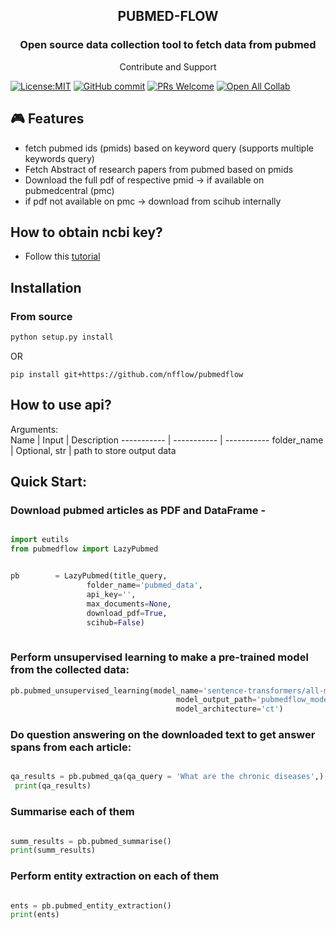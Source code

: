 <h2 align="center">PUBMED-FLOW </h2>
<h3 align="center"> Open source data collection tool to fetch data from pubmed</h3>
<p align="center"> Contribute and Support </p>


[![License:MIT](https://img.shields.io/badge/License-MIT-yellow.svg)](https://opensource.org/licenses/MIT)
[![GitHub commit](https://img.shields.io/github/last-commit/nfflow/pubmedflow)](https://github.com/nfflow/pubmedflow/commits/main)
[![PRs Welcome](https://img.shields.io/badge/PRs-welcome-brightgreen.svg?style=flat-square)](http://makeapullrequest.com)
[![Open All Collab](https://colab.research.google.com/assets/colab-badge.svg)](https://colab.research.google.com/drive/1mjlnHAb7aqwfDEylo05z3RdIyyaNRoQ5?usp=sharing)


## 🎮 Features

- fetch pubmed ids (pmids) based on keyword query (supports multiple keywords query)
- Fetch Abstract of research papers from pubmed based on pmids
- Download the full pdf of respective pmid -> if available on pubmedcentral (pmc)
- if pdf not available on pmc -> download from scihub internally


## How to obtain ncbi key?

- Follow this [tutorial](https://ncbiinsights.ncbi.nlm.nih.gov/2017/11/02/new-api-keys-for-the-e-utilities/#:~:text=To%20create%20the%20key%2C%20go,and%20copy%20the%20resulting%20key)

## Installation

### From source
```python
python setup.py install
```
OR
```
pip install git+https://github.com/nfflow/pubmedflow
```

## How to use api?

Arguments:   
Name | Input | Description 
 ----------- | ----------- |  -----------
folder_name | Optional, str | path to store output data 


## Quick Start:

### Download pubmed articles as PDF and DataFrame -

```python

import eutils
from pubmedflow import LazyPubmed


pb        = LazyPubmed(title_query,
                 folder_name='pubmed_data',
                 api_key='',
                 max_documents=None,
                 download_pdf=True,
                 scihub=False)
                    
```

### Perform unsupervised learning to make a pre-trained model from the collected data:

```python
pb.pubmed_unsupervised_learning(model_name='sentence-transformers/all-mpnet-base-v2',
                                     model_output_path='pubmedflow_model',
                                     model_architecture='ct')
```

### Do question answering on the downloaded text to get answer spans from each article:

```python

qa_results = pb.pubmed_qa(qa_query = 'What are the chronic diseases',)
 print(qa_results)
 ```
 
 ### Summarise each of them
 
 ```python
 
summ_results = pb.pubmed_summarise()
 print(summ_results)
 ```
 
  ### Perform entity extraction on each of them
 
 ```python
 
ents = pb.pubmed_entity_extraction()
 print(ents)
 ```
 
 



